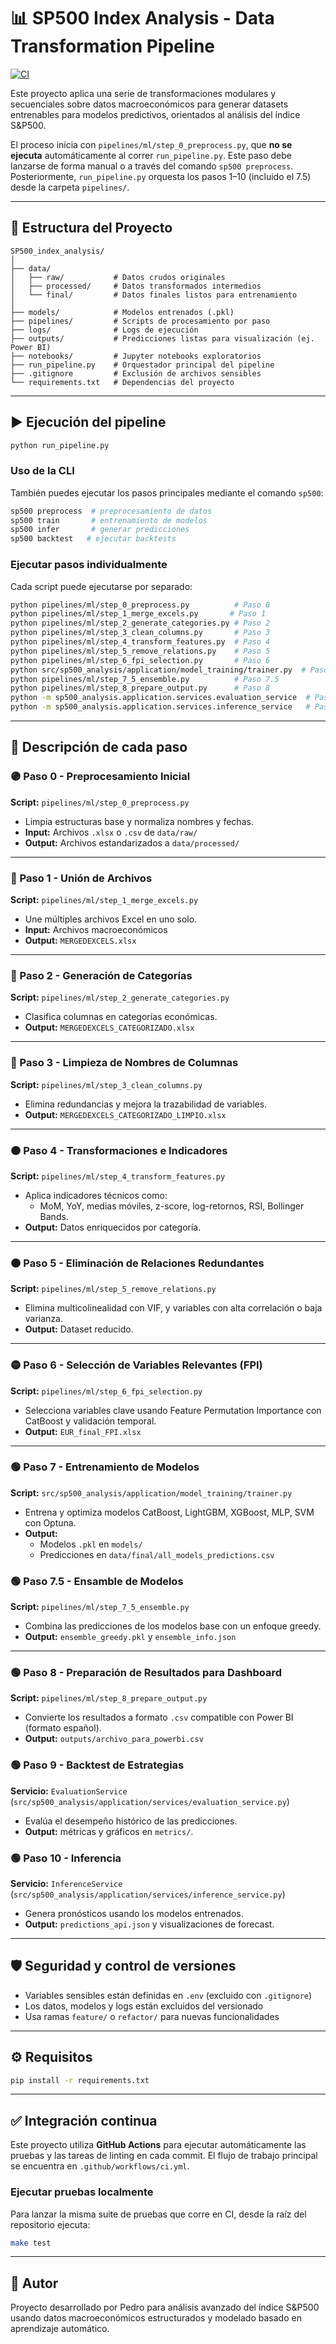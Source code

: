 # 📊 SP500 Index Analysis - Data Transformation Pipeline

[![CI](https://github.com/pspedro19/SP500_INDEX_Analisis/actions/workflows/ci.yml/badge.svg)](https://github.com/pspedro19/SP500_INDEX_Analisis/actions/workflows/ci.yml)

Este proyecto aplica una serie de transformaciones modulares y secuenciales sobre datos macroeconómicos para generar datasets entrenables para modelos predictivos, orientados al análisis del índice S&P500.

El proceso inicia con `pipelines/ml/step_0_preprocess.py`, que **no se ejecuta**
automáticamente al correr `run_pipeline.py`. Este paso debe lanzarse de forma
manual o a través del comando `sp500 preprocess`. Posteriormente,
`run_pipeline.py` orquesta los pasos 1–10 (incluido el 7.5) desde la carpeta
`pipelines/`.

---

## 📁 Estructura del Proyecto

```
SP500_index_analysis/
│
├── data/
│   ├── raw/           # Datos crudos originales
│   ├── processed/     # Datos transformados intermedios
│   └── final/         # Datos finales listos para entrenamiento
│
├── models/            # Modelos entrenados (.pkl)
├── pipelines/         # Scripts de procesamiento por paso
├── logs/              # Logs de ejecución
├── outputs/           # Predicciones listas para visualización (ej. Power BI)
├── notebooks/         # Jupyter notebooks exploratorios
├── run_pipeline.py    # Orquestador principal del pipeline
├── .gitignore         # Exclusión de archivos sensibles
└── requirements.txt   # Dependencias del proyecto
```

---

## ▶️ Ejecución del pipeline

```bash
python run_pipeline.py
```

### Uso de la CLI

También puedes ejecutar los pasos principales mediante el comando `sp500`:

```bash
sp500 preprocess  # preprocesamiento de datos
sp500 train       # entrenamiento de modelos
sp500 infer       # generar predicciones
sp500 backtest   # ejecutar backtests
```
### Ejecutar pasos individualmente

Cada script puede ejecutarse por separado:
```bash
python pipelines/ml/step_0_preprocess.py          # Paso 0
python pipelines/ml/step_1_merge_excels.py       # Paso 1
python pipelines/ml/step_2_generate_categories.py # Paso 2
python pipelines/ml/step_3_clean_columns.py       # Paso 3
python pipelines/ml/step_4_transform_features.py  # Paso 4
python pipelines/ml/step_5_remove_relations.py    # Paso 5
python pipelines/ml/step_6_fpi_selection.py       # Paso 6
python src/sp500_analysis/application/model_training/trainer.py  # Paso 7
python pipelines/ml/step_7_5_ensemble.py          # Paso 7.5
python pipelines/ml/step_8_prepare_output.py      # Paso 8
python -m sp500_analysis.application.services.evaluation_service  # Paso 9
python -m sp500_analysis.application.services.inference_service   # Paso 10
```

---

## 🧩 Descripción de cada paso

### 🟣 Paso 0 - Preprocesamiento Inicial
**Script:** `pipelines/ml/step_0_preprocess.py`  
- Limpia estructuras base y normaliza nombres y fechas.  
- **Input:** Archivos `.xlsx` o `.csv` de `data/raw/`  
- **Output:** Archivos estandarizados a `data/processed/`

---

### 🔵 Paso 1 - Unión de Archivos
**Script:** `pipelines/ml/step_1_merge_excels.py`  
- Une múltiples archivos Excel en uno solo.  
- **Input:** Archivos macroeconómicos  
- **Output:** `MERGEDEXCELS.xlsx`

---

### 🔵 Paso 2 - Generación de Categorías
**Script:** `pipelines/ml/step_2_generate_categories.py`  
- Clasifica columnas en categorías económicas.  
- **Output:** `MERGEDEXCELS_CATEGORIZADO.xlsx`

---

### 🔵 Paso 3 - Limpieza de Nombres de Columnas
**Script:** `pipelines/ml/step_3_clean_columns.py`  
- Elimina redundancias y mejora la trazabilidad de variables.  
- **Output:** `MERGEDEXCELS_CATEGORIZADO_LIMPIO.xlsx`

---

### 🟠 Paso 4 - Transformaciones e Indicadores
**Script:** `pipelines/ml/step_4_transform_features.py`  
- Aplica indicadores técnicos como:
  - MoM, YoY, medias móviles, z-score, log-retornos, RSI, Bollinger Bands.  
- **Output:** Datos enriquecidos por categoría.

---

### 🟠 Paso 5 - Eliminación de Relaciones Redundantes
**Script:** `pipelines/ml/step_5_remove_relations.py`  
- Elimina multicolinealidad con VIF, y variables con alta correlación o baja varianza.  
- **Output:** Dataset reducido.

---

### 🟡 Paso 6 - Selección de Variables Relevantes (FPI)
**Script:** `pipelines/ml/step_6_fpi_selection.py`  
- Selecciona variables clave usando Feature Permutation Importance con CatBoost y validación temporal.  
- **Output:** `EUR_final_FPI.xlsx`

---

### 🟢 Paso 7 - Entrenamiento de Modelos
**Script:** `src/sp500_analysis/application/model_training/trainer.py`  
- Entrena y optimiza modelos CatBoost, LightGBM, XGBoost, MLP, SVM con Optuna.  
- **Output:**  
  - Modelos `.pkl` en `models/`  
  - Predicciones en `data/final/all_models_predictions.csv`

### 🟢 Paso 7.5 - Ensamble de Modelos
**Script:** `pipelines/ml/step_7_5_ensemble.py`
- Combina las predicciones de los modelos base con un enfoque greedy.
- **Output:** `ensemble_greedy.pkl` y `ensemble_info.json`

---

### 🟢 Paso 8 - Preparación de Resultados para Dashboard
**Script:** `pipelines/ml/step_8_prepare_output.py`  
- Convierte los resultados a formato `.csv` compatible con Power BI (formato español).  
- **Output:** `outputs/archivo_para_powerbi.csv`

### 🟢 Paso 9 - Backtest de Estrategias
**Servicio:** `EvaluationService` (`src/sp500_analysis/application/services/evaluation_service.py`)
- Evalúa el desempeño histórico de las predicciones.
- **Output:** métricas y gráficos en `metrics/`.

### 🟢 Paso 10 - Inferencia
**Servicio:** `InferenceService` (`src/sp500_analysis/application/services/inference_service.py`)
- Genera pronósticos usando los modelos entrenados.
- **Output:** `predictions_api.json` y visualizaciones de forecast.

---

## 🛡️ Seguridad y control de versiones

- Variables sensibles están definidas en `.env` (excluido con `.gitignore`)
- Los datos, modelos y logs están excluidos del versionado
- Usa ramas `feature/` o `refactor/` para nuevas funcionalidades

---

## ⚙️ Requisitos

```bash
pip install -r requirements.txt
```

---

## ✅ Integración continua

Este proyecto utiliza **GitHub Actions** para ejecutar automáticamente las
pruebas y las tareas de linting en cada commit. El flujo de trabajo principal se
encuentra en `.github/workflows/ci.yml`.

### Ejecutar pruebas localmente

Para lanzar la misma suite de pruebas que corre en CI, desde la raíz del
repositorio ejecuta:

```bash
make test
```

---

## 🧠 Autor

Proyecto desarrollado por Pedro para análisis avanzado del índice S&P500 usando datos macroeconómicos estructurados y modelado basado en aprendizaje automático.
